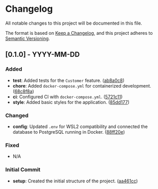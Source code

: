 # Changelog

All notable changes to this project will be documented in this file.

The format is based on [Keep a Changelog](https://keepachangelog.com/en/1.0.0/), and this project adheres to [Semantic Versioning](https://semver.org/).

## [0.1.0] - YYYY-MM-DD
### Added
- **test**: Added tests for the `Customer` feature. ([ab8a0c8](https://your-repo/commit/ab8a0c8))
- **chore**: Added `docker-compose.yml` for containerized development. ([68c8f8a](https://your-repo/commit/68c8f8a))
- **ci**: Configured CI with `docker-compose.yml`. ([5721c11](https://your-repo/commit/5721c11))
- **style**: Added basic styles for the application. ([85dd177](https://your-repo/commit/85dd177))

### Changed
- **config**: Updated `.env` for WSL2 compatibility and connected the database to PostgreSQL running in Docker. ([88ff20e](https://your-repo/commit/88ff20e))

### Fixed
- N/A

### Initial Commit
- **setup**: Created the initial structure of the project. ([aa461cc](https://your-repo/commit/aa461cc))
